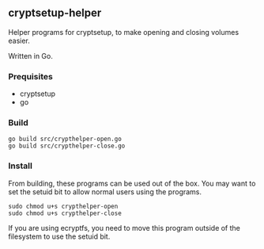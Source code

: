 ## cryptsetup-helper

Helper programs for cryptsetup, to make opening and closing volumes easier.

Written in Go.

### Prequisites
* cryptsetup
* go

### Build

    go build src/crypthelper-open.go
    go build src/crypthelper-close.go

### Install
From building, these programs can be used out of the box.
You may want to set the setuid bit to allow normal users using the programs.

    sudo chmod u+s crypthelper-open
    sudo chmod u+s crypthelper-close

If you are using ecryptfs, you need to move this program outside of the filesystem to use the setuid bit.
